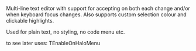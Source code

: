Multi-line text editor with support for accepting on both each change and/or when keyboard focus changes. Also supports custom selection colour and clickable highlights.

Used for plain text, no styling, no code menu etc.

to see later 
uses: TEnableOnHaloMenu



